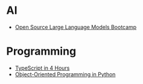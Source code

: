 # AI

- [Open Source Large Language Models Bootcamp](https://github.com/datanizing/oreilly-open-source-llm)


# Programming

- [TypeScript in 4 Hours](https://github.com/andyolsen/typescript)
- [Object-Oriented Programming in Python](https://github.com/ariannedee/oop-python)
